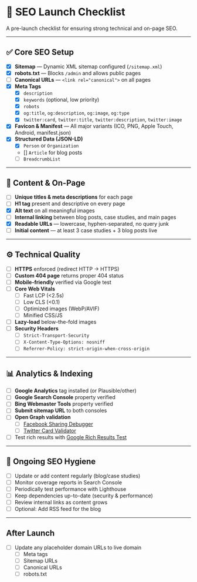 # 🚀 SEO Launch Checklist

A pre-launch checklist for ensuring strong technical and on-page SEO.

---

## ✅ Core SEO Setup

- [x] **Sitemap** — Dynamic XML sitemap configured (`/sitemap.xml`)
- [x] **robots.txt** — Blocks `/admin` and allows public pages
- [ ] **Canonical URLs** — `<link rel="canonical">` on all pages
- [x] **Meta Tags**
  - [x] `description`
  - [x] `keywords` (optional, low priority)
  - [x] `robots`
  - [x] `og:title`, `og:description`, `og:image`, `og:type`
  - [x] `twitter:card`, `twitter:title`, `twitter:description`, `twitter:image`
- [x] **Favicon & Manifest** — All major variants (ICO, PNG, Apple Touch, Android, manifest.json)
- [x] **Structured Data (JSON-LD)**
  - [x] `Person` or `Organization`
  - [] `Article` for blog posts
  - [ ] `BreadcrumbList`

---

## 📄 Content & On-Page

- [ ] **Unique titles & meta descriptions** for each page
- [ ] **H1 tag** present and descriptive on every page
- [x] **Alt text** on all meaningful images
- [ ] **Internal linking** between blog posts, case studies, and main pages
- [x] **Readable URLs** — lowercase, hyphen-separated, no query junk
- [ ] **Initial content** — at least 3 case studies + 3 blog posts live

---

## ⚙️ Technical Quality

- [ ] **HTTPS** enforced (redirect HTTP → HTTPS)
- [ ] **Custom 404 page** returns proper 404 status
- [ ] **Mobile-friendly** verified via Google test
- [ ] **Core Web Vitals**
  - [ ] Fast LCP (<2.5s)
  - [ ] Low CLS (<0.1)
  - [ ] Optimized images (WebP/AVIF)
  - [ ] Minified CSS/JS
- [ ] **Lazy-load** below-the-fold images
- [ ] **Security Headers**
  - [ ] `Strict-Transport-Security`
  - [ ] `X-Content-Type-Options: nosniff`
  - [ ] `Referrer-Policy: strict-origin-when-cross-origin`

---

## 📊 Analytics & Indexing

- [ ] **Google Analytics** tag installed (or Plausible/other)
- [ ] **Google Search Console** property verified
- [ ] **Bing Webmaster Tools** property verified
- [ ] **Submit sitemap URL** to both consoles
- [ ] **Open Graph validation**
  - [ ] [Facebook Sharing Debugger](https://developers.facebook.com/tools/debug/)
  - [ ] [Twitter Card Validator](https://cards-dev.twitter.com/validator)
- [ ] Test rich results with [Google Rich Results Test](https://search.google.com/test/rich-results)

---

## 🌱 Ongoing SEO Hygiene

- [ ] Update or add content regularly (blog/case studies)
- [ ] Monitor coverage reports in Search Console
- [ ] Periodically test performance with Lighthouse
- [ ] Keep dependencies up-to-date (security & performance)
- [ ] Review internal links as content grows
- [ ] Optional: Add RSS feed for the blog

---

## After Launch

- [ ] Update any placeholder domain URLs to live domain
  - [ ] Meta tags
  - [ ] Sitemap URLs
  - [ ] Canonical URLs
  - [ ] robots.txt
